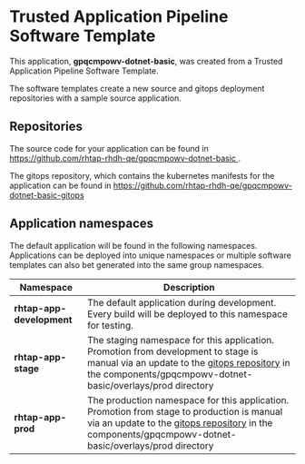 # Trusted Application Pipeline Software Template

This application, **gpqcmpowv-dotnet-basic**, was created from a Trusted Application Pipeline Software Template.

The software templates create a new source and gitops deployment repositories with a sample source application. 

## Repositories

The source code for your application can be found in [https://github.com/rhtap-rhdh-qe/gpqcmpowv-dotnet-basic ](https://github.com/rhtap-rhdh-qe/gpqcmpowv-dotnet-basic ).
 
The gitops repository, which contains the kubernetes manifests for the application can be found in 
[https://github.com/rhtap-rhdh-qe/gpqcmpowv-dotnet-basic-gitops ](https://github.com/rhtap-rhdh-qe/gpqcmpowv-dotnet-basic-gitops ) 

## Application namespaces 

The default application will be found in the following namespaces. Applications can be deployed into unique namespaces or multiple software templates can also bet generated into the same group namespaces.  

|  Namespace   |  Description   |  
| -------- | -------- |   
| **rhtap-app-development** | The default application during development. Every build will be deployed to this namespace for testing. | 
| **rhtap-app-stage** | The staging namespace for this application. Promotion from development to stage is manual via an update to the [gitops repository](https://github.com/rhtap-rhdh-qe/gpqcmpowv-dotnet-basic-gitops ) in the components/gpqcmpowv-dotnet-basic/overlays/prod directory |  
| **rhtap-app-prod** | The production namespace for this application. Promotion from stage to production is manual via an update to the [gitops repository](https://github.com/rhtap-rhdh-qe/gpqcmpowv-dotnet-basic-gitops ) in the components/gpqcmpowv-dotnet-basic/overlays/prod directory | 